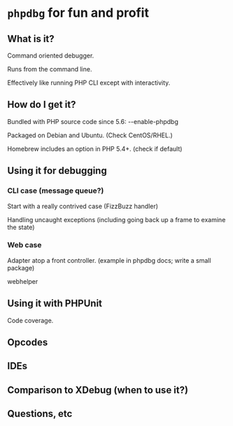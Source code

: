# `phpdbg` for fun and profit

## What is it?

Command oriented debugger.

Runs from the command line.

Effectively like running PHP CLI except with interactivity.

## How do I get it?

Bundled with PHP source code since 5.6: --enable-phpdbg

Packaged on Debian and Ubuntu. (Check CentOS/RHEL.)

Homebrew includes an option in PHP 5.4+. (check if default)

## Using it for debugging

### CLI case (message queue?)

Start with a really contrived case (FizzBuzz handler)

Handling uncaught exceptions (including going back up a frame to examine the state)

### Web case

Adapter atop a front controller. (example in phpdbg docs; write a small package)

webhelper

## Using it with PHPUnit

Code coverage.

## Opcodes

## IDEs

## Comparison to XDebug (when to use it?)

## Questions, etc
